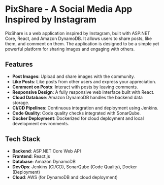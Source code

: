 # PixShare - A Social Media App Inspired by Instagram

PixShare is a web application inspired by Instagram, built with ASP.NET Core, React, and Amazon DynamoDB. It allows users to share posts, like them, and comment on them. The application is designed to be a simple yet powerful platform for sharing images and engaging with others.

## Features

- **Post Images**: Upload and share images with the community.
- **Like Posts**: Like posts from other users and express your appreciation.
- **Comment on Posts**: Interact with posts by leaving comments.
- **Responsive Design**: A fully responsive web interface built with React.
- **Cloud Database**: Amazon DynamoDB handles the backend data storage.
- **CI/CD Pipelines**: Continuous integration and deployment using Jenkins.
- **Code Quality**: Code quality checks integrated with SonarQube.
- **Docker Deployment**: Dockerized for cloud deployment and local development environments.

## Tech Stack

- **Backend**: ASP.NET Core Web API
- **Frontend**: React.js
- **Database**: Amazon DynamoDB
- **DevOps**: Jenkins (CI/CD), SonarQube (Code Quality), Docker (Deployment)
- **Cloud**: AWS (for DynamoDB and cloud deployment)
